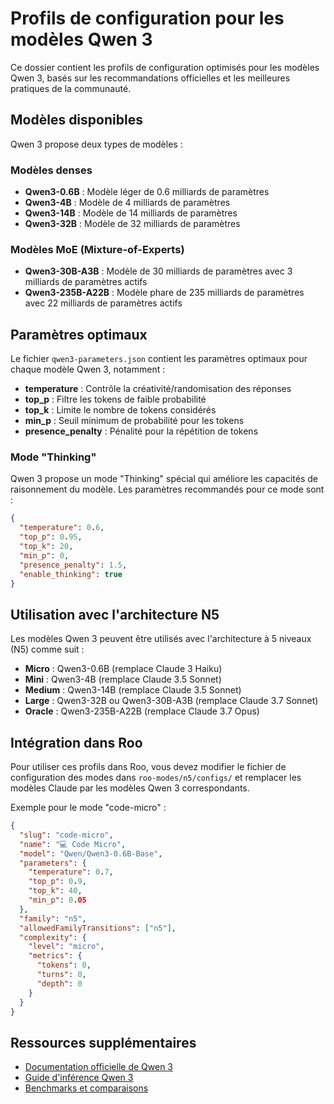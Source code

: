 # Profils de configuration pour les modèles Qwen 3

Ce dossier contient les profils de configuration optimisés pour les modèles Qwen 3, basés sur les recommandations officielles et les meilleures pratiques de la communauté.

## Modèles disponibles

Qwen 3 propose deux types de modèles :

### Modèles denses
- **Qwen3-0.6B** : Modèle léger de 0.6 milliards de paramètres
- **Qwen3-4B** : Modèle de 4 milliards de paramètres
- **Qwen3-14B** : Modèle de 14 milliards de paramètres
- **Qwen3-32B** : Modèle de 32 milliards de paramètres

### Modèles MoE (Mixture-of-Experts)
- **Qwen3-30B-A3B** : Modèle de 30 milliards de paramètres avec 3 milliards de paramètres actifs
- **Qwen3-235B-A22B** : Modèle phare de 235 milliards de paramètres avec 22 milliards de paramètres actifs

## Paramètres optimaux

Le fichier `qwen3-parameters.json` contient les paramètres optimaux pour chaque modèle Qwen 3, notamment :

- **temperature** : Contrôle la créativité/randomisation des réponses
- **top_p** : Filtre les tokens de faible probabilité
- **top_k** : Limite le nombre de tokens considérés
- **min_p** : Seuil minimum de probabilité pour les tokens
- **presence_penalty** : Pénalité pour la répétition de tokens

### Mode "Thinking"

Qwen 3 propose un mode "Thinking" spécial qui améliore les capacités de raisonnement du modèle. Les paramètres recommandés pour ce mode sont :

```json
{
  "temperature": 0.6,
  "top_p": 0.95,
  "top_k": 20,
  "min_p": 0,
  "presence_penalty": 1.5,
  "enable_thinking": true
}
```

## Utilisation avec l'architecture N5

Les modèles Qwen 3 peuvent être utilisés avec l'architecture à 5 niveaux (N5) comme suit :

- **Micro** : Qwen3-0.6B (remplace Claude 3 Haiku)
- **Mini** : Qwen3-4B (remplace Claude 3.5 Sonnet)
- **Medium** : Qwen3-14B (remplace Claude 3.5 Sonnet)
- **Large** : Qwen3-32B ou Qwen3-30B-A3B (remplace Claude 3.7 Sonnet)
- **Oracle** : Qwen3-235B-A22B (remplace Claude 3.7 Opus)

## Intégration dans Roo

Pour utiliser ces profils dans Roo, vous devez modifier le fichier de configuration des modes dans `roo-modes/n5/configs/` et remplacer les modèles Claude par les modèles Qwen 3 correspondants.

Exemple pour le mode "code-micro" :

```json
{
  "slug": "code-micro",
  "name": "💻 Code Micro",
  "model": "Qwen/Qwen3-0.6B-Base",
  "parameters": {
    "temperature": 0.7,
    "top_p": 0.9,
    "top_k": 40,
    "min_p": 0.05
  },
  "family": "n5",
  "allowedFamilyTransitions": ["n5"],
  "complexity": {
    "level": "micro",
    "metrics": {
      "tokens": 0,
      "turns": 0,
      "depth": 0
    }
  }
}
```

## Ressources supplémentaires

- [Documentation officielle de Qwen 3](https://qwenlm.github.io/blog/qwen3/)
- [Guide d'inférence Qwen 3](https://deepwiki.com/QwenLM/Qwen/3-inference-guide)
- [Benchmarks et comparaisons](https://www.analyticsvidhya.com/blog/2025/04/qwen3/)